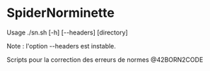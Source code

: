 SpiderNorminette
================

Usage ./sn.sh [-h] [--headers] [directory]

Note : l'option --headers est instable.

Scripts pour la correction des erreurs de normes @42BORN2CODE
